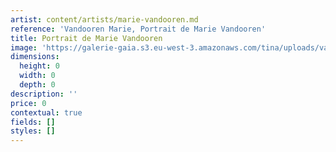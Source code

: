 ```yaml
---
artist: content/artists/marie-vandooren.md
reference: 'Vandooren Marie, Portrait de Marie Vandooren'
title: Portrait de Marie Vandooren
image: 'https://galerie-gaia.s3.eu-west-3.amazonaws.com/tina/uploads/vandooren-marie/galerie-gaia-marie-vandooren-portrait.jpg'
dimensions:
  height: 0
  width: 0
  depth: 0
description: ''
price: 0
contextual: true
fields: []
styles: []
---
```


